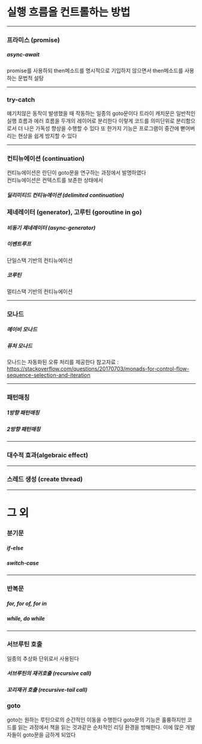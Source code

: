 # 실행 흐름을 컨트롤하는 방법

---

### 프라미스 (promise)

##### async-await
promise를 사용하되 then메소드를 명시적으로 기입하지 않으면서 then메소드를 사용하는 문법적 설탕

---

### try-catch
얘기치않은 동작이 발생했을 때 작동하는 일종의 goto문이다
트라이 캐치문은 일반적인 실행 흐름과 에러 흐름을 두개의 레이어로 분리한다
이렇게 코드를 의미단위로 분리함으로서 더 나은 가독성 향상을 수행할 수 있다
또 한가지 기능은 프로그램이 중간에 뻗어버리는 현상을 쉽게 방지할 수 있다

---

### 컨티뉴에이션 (continuation)
컨티뉴에이션은 란딘이 goto문을 연구하는 과정에서 발명하였다\
컨티뉴에이션은 컨텍스트를 보존한 상태에서

##### 딜리미티드 컨티뉴에이션 (delimited continuation)

### 제네레이터 (generator), 고루틴 (goroutine in go)

##### 비동기 제네레이터 (async-generator)

##### 이벤트루프
단일스택 기반의 컨티뉴에이션

##### 코루틴
멀티스택 기반의 컨티뉴에이션

---

### 모나드
##### 메이비 모나드
##### 퓨처 모나드
모나드는 자동화된 오류 처리를 제공한다
참고자료 : https://stackoverflow.com/questions/20170703/monads-for-control-flow-sequence-selection-and-iteration

---

### 패턴매칭
##### 1방향 패턴매칭
##### 2방향 패턴매칭

---

### 대수적 효과(algebraic effect)

---

### 스레드 생성 (create thread)

---

# 그 외

### 분기문
##### if-else
##### switch-case

---

### 반복문
##### for, for of, for in
##### while, do while

---

### 서브루틴 호출
일종의 추상화 단위로서 사용된다

##### 서브루틴의 재귀호출 (recursive call)

##### 꼬리재귀 호출 (recursive-tail call)

### goto
goto는 원하는 루틴으로의 순간적인 이동을 수행한다
goto문의 기능은 훌륭하지만 코드를 읽는 과정에서 책을 읽는 것과같은 순차적인 리딩 환경을 방해한다. 이에 많은 개발자들이 goto문을 금하게 되었다